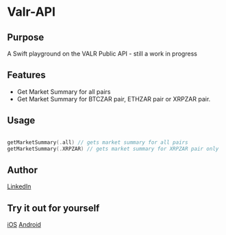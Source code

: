 # Valr-API

## Purpose
A Swift playground on the VALR Public API - still a work in progress

## Features
* Get Market Summary for all pairs
* Get Market Summary for BTCZAR pair, ETHZAR pair or XRPZAR pair.

## Usage
```swift

getMarketSummary(.all) // gets market summary for all pairs
getMarketSummary(.XRPZAR) // gets market summary for XRPZAR pair only

```

## Author
[LinkedIn](https://linkedin.com/in/mungandi/)

## Try it out for yourself
[iOS](https://expo.io/@mungand/Rona)
[Android](https://expo.io/@mungand/Rona)
